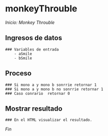 # monkeyThrouble
*Inicio: Monkey Throuble*
## Ingresos de datos
    ### Variables de entrada
        - aSmile
        - bSmile
## Proceso
    ### Si mono a y mono b sonrrie retornar 1 
    ### Si mono a y mono b no sonrrie retornar 1 
    ### Caso conrario  retornar 0
## Mostrar resultado
    ### En el HTML visualizar el resultado.
*Fin*
